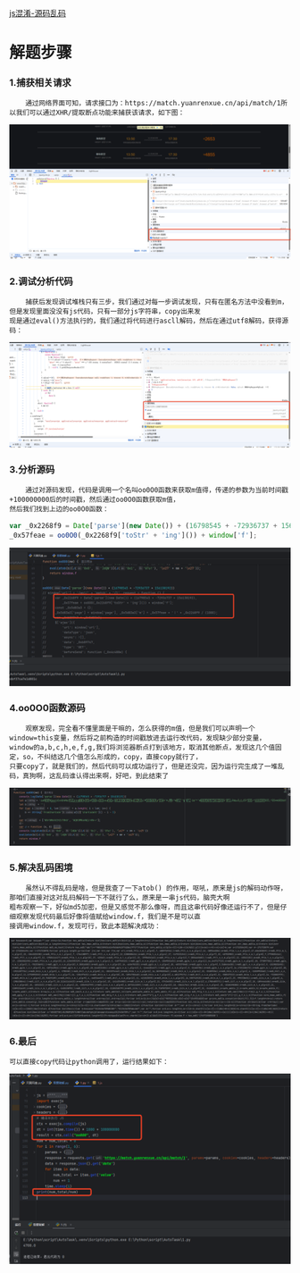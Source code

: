 [js混淆-源码乱码](https://match.yuanrenxue.cn/match/1)
# 解题步骤
### 1.捕获相关请求
        通过网络界面可知，请求接口为：https://match.yuanrenxue.cn/api/match/1所以我们可以通过XHR/提取断点功能来捕获该请求，如下图：
![img.png](img/1.png)
### 2.调试分析代码
        捕获后发现调试堆栈只有三步，我们通过对每一步调试发现，只有在匿名方法中没看到m，但是发现里面没没有js代码，只有一部分js字符串，copy出来发
    现是通过eval()方法执行的，我们通过将代码进行ascll解码，然后在通过utf8解码，获得源码：
![img_1.png](img/2.png)
### 3.分析源码
        通过对源码发现，代码是调用一个名叫oo0O0函数来获取m值得，传递的参数为当前时间戳+100000000后的时间戳，然后通过oo0O0函数获取m值，
    然后我们找到上边的oo0O0函数：
```javascript
var _0x2268f9 = Date['parse'](new Date()) + (16798545 + -72936737 + 156138192),
_0x57feae = oo0O0(_0x2268f9['toStr' + 'ing']()) + window['f'];
```
![img.png](img/3.png)
### 4.oo0O0函数源码
        观察发现，完全看不懂里面是干嘛的，怎么获得的m值，但是我们可以声明一个window=this变量，然后将之前构造的时间戳放进去运行改代码，发现缺少部分变量，  
    window的a,b,c,h,e,f,g,我们将浏览器断点打到该地方，取消其他断点，发现这几个值固定，so，不纠结这几个值怎么形成的，copy，直接copy就行了，
    只要copy了，就是我们的，然后代码可以成功运行了，但是还没完，因为运行完生成了一堆乱码，真狗啊，这乱码谁认得出来啊，好吧，到此结束了
![img.png](img/4.png)
### 5.解决乱码困境
        虽然认不得乱码是啥，但是我查了一下atob() 的作用，呕吼，原来是js的解码动作呀，那咱们直接对这对乱码解码一下不就行了么，原来是一串js代码，脑壳大啊
    粗布观察一下，好似md5加密，但是又感觉不那么像呀，而且这串代码好像还运行不了，但是仔细观察发现代码最后好像将值赋给window.f，我们是不是可以直
    接调用window.f，发现可行，致此本题解决成功：
![img.png](img/5.png)
###  6.最后
    可以直接copy代码让python调用了，运行结果如下：
![img.png](img/6.png)
